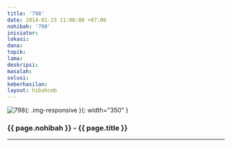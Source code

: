 ```yaml
---
title: '798'
date: 2014-01-23 11:08:00 +07:00
nohibah: '798'
inisiator: 
lokasi: 
dana: 
topik: 
lama: 
deskripsi: 
masalah: 
solusi: 
keberhasilan: 
layout: hibahcmb
---
```


![798](/static/img/hibahcmb/798.png){: .img-responsive }{: width="350" }

### {{ page.nohibah }} - {{ page.title }}

---
